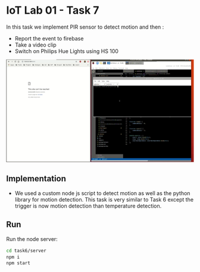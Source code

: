 IoT Lab 01 - Task 7
=====================================

In this task we implement PIR sensor to detect motion and then :
* Report the event to firebase
* Take a video clip
* Switch on Philips Hue Lights using HS 100

![Screenshot](https://github.com/iloveyii/iot-lab/blob/master/task7/public/images/demo1.gif)


## Implementation
* We used a custom node js script to detect motion as well as the python library for motion detection. This task is very similar to Task 6 except the trigger is now motion detection than temperature detection.

## Run

Run the node server:
```bash
cd task6/server
npm i
npm start

```
